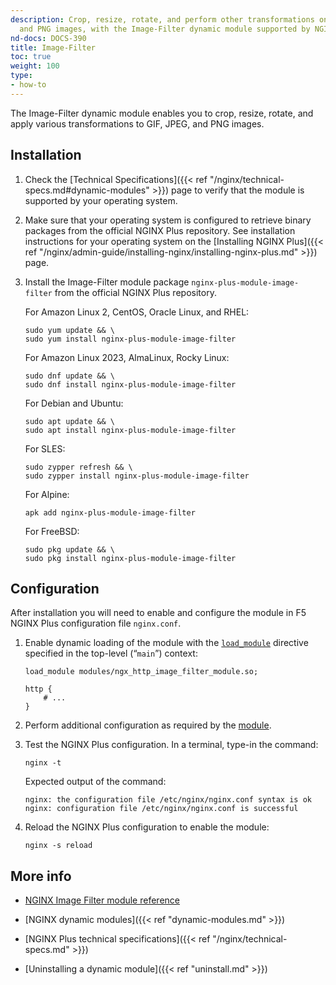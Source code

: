 ```yaml
---
description: Crop, resize, rotate, and perform other transformations on GIF, JPEG,
  and PNG images, with the Image-Filter dynamic module supported by NGINX, Inc.
nd-docs: DOCS-390
title: Image-Filter
toc: true
weight: 100
type:
- how-to
---
```

The Image-Filter dynamic module enables you to crop, resize, rotate, and apply various transformations to GIF, JPEG, and PNG images.

## Installation

1. Check the [Technical Specifications]({{< ref "/nginx/technical-specs.md#dynamic-modules" >}}) page to verify that the module is supported by your operating system.

2. Make sure that your operating system is configured to retrieve binary packages from the official NGINX Plus repository. See installation instructions for your operating system on the [Installing NGINX Plus]({{< ref "/nginx/admin-guide/installing-nginx/installing-nginx-plus.md" >}}) page.

3. Install the Image-Filter module package `nginx-plus-module-image-filter` from the official NGINX Plus repository.

   For Amazon Linux 2, CentOS, Oracle Linux, and RHEL:

   ```shell
   sudo yum update && \
   sudo yum install nginx-plus-module-image-filter
   ```

   For Amazon Linux 2023, AlmaLinux, Rocky Linux:

   ```shell
   sudo dnf update && \
   sudo dnf install nginx-plus-module-image-filter
   ```

   For Debian and Ubuntu:

   ```shell
   sudo apt update && \
   sudo apt install nginx-plus-module-image-filter
   ```

   For SLES:

   ```shell
   sudo zypper refresh && \
   sudo zypper install nginx-plus-module-image-filter
   ```

   For Alpine:

   ```shell
   apk add nginx-plus-module-image-filter
   ```

   For FreeBSD:

   ```shell
   sudo pkg update && \
   sudo pkg install nginx-plus-module-image-filter
   ```

## Configuration

After installation you will need to enable and configure the module in F5 NGINX Plus configuration file `nginx.conf`.

1. Enable dynamic loading of the module with the [`load_module`](https://nginx.org/en/docs/ngx_core_module.html#load_module) directive specified in the top-level (“`main`”) context:

   ```nginx
   load_module modules/ngx_http_image_filter_module.so;

   http {
       # ...
   }
   ```

2. Perform additional configuration as required by the [module](https://nginx.org/en/docs/http/ngx_http_image_filter_module.html).

3. Test the NGINX Plus configuration. In a terminal, type-in the command:

    ```shell
    nginx -t
    ```

    Expected output of the command:

    ```shell
    nginx: the configuration file /etc/nginx/nginx.conf syntax is ok
    nginx: configuration file /etc/nginx/nginx.conf is successful
    ```

4. Reload the NGINX Plus configuration to enable the module:

    ```shell
    nginx -s reload
    ```

## More info

- [NGINX Image Filter module reference](https://nginx.org/en/docs/http/ngx_http_image_filter_module.html)

- [NGINX dynamic modules]({{< ref "dynamic-modules.md" >}})

- [NGINX Plus technical specifications]({{< ref "/nginx/technical-specs.md" >}})

- [Uninstalling a dynamic module]({{< ref "uninstall.md" >}})
